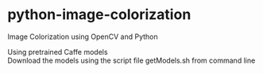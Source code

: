 # python-image-colorization
Image Colorization using OpenCV and Python

Using pretrained Caffe models 
\
Download the models using the script file getModels.sh from command line
